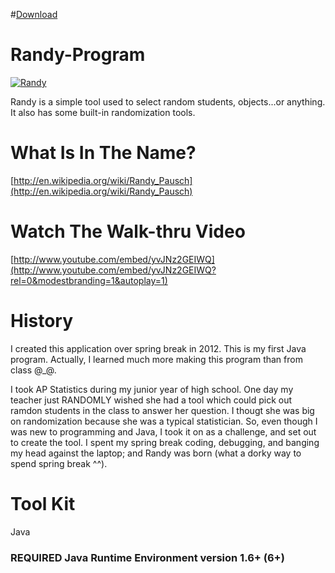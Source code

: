 
#[Download](https://github.com/giang12/Randy-Program/blob/master/Randy.jar?raw=yes)

Randy-Program
=============

[![Randy](http://img.youtube.com/vi/yvJNz2GEIWQ/0.jpg)](http://www.youtube.com/embed/yvJNz2GEIWQ?rel=0&modestbranding=1&autoplay=1)


Randy is a simple tool used to select random students, objects...or anything. It also has some built-in randomization tools.

What Is In The Name?
==============
[http://en.wikipedia.org/wiki/Randy_Pausch](http://en.wikipedia.org/wiki/Randy_Pausch)

Watch The Walk-thru Video
=============
[http://www.youtube.com/embed/yvJNz2GEIWQ](http://www.youtube.com/embed/yvJNz2GEIWQ?rel=0&modestbranding=1&autoplay=1)


History
=============
I created this application over spring break in 2012. This is my first Java program. Actually, I learned much more making this program than from class @_@.

I took AP Statistics during my junior year of high school. One day my teacher just RANDOMLY wished she had a tool which could pick out ramdon students in the class to answer her question. I thougt she was big on randomization because she was a typical statistician. So, even though I was new to programming and Java, I took it on as a challenge, and set out to create the tool. I spent my spring break coding, debugging, and banging my head against the laptop; and Randy was born (what a dorky way to spend spring break ^^).

Tool Kit
=============
Java

### REQUIRED Java Runtime Environment version 1.6+ (6+)
